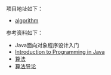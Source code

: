 ﻿项目地址如下：

- [algorithm](https://github.com/im-iron-man/algorithm)

参考资料如下：

- Java面向对象程序设计入门
- [Introduction to Programming in Java](https://book.douban.com/subject/3152176)
- [算法](https://book.douban.com/subject/10432347)
- [算法导论](https://book.douban.com/subject/20432061)